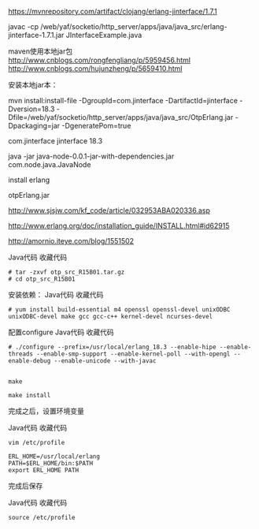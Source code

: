 
https://mvnrepository.com/artifact/clojang/erlang-jinterface/1.7.1

javac -cp /web/yaf/socketio/http_server/apps/java/java_src/erlang-jinterface-1.7.1.jar JInterfaceExample.java





maven使用本地jar包
http://www.cnblogs.com/rongfengliang/p/5959456.html
http://www.cnblogs.com/hujunzheng/p/5659410.html


安装本地jar本：

mvn install:install-file -DgroupId=com.jinterface -DartifactId=jinterface -Dversion=18.3 -Dfile=/web/yaf/socketio/http_server/apps/java/java_src/OtpErlang.jar -Dpackaging=jar -DgeneratePom=true


<dependency>
        <groupId>com.jinterface</groupId>
        <artifactId>jinterface</artifactId>
        <version>18.3</version>
    </dependency>





java -jar java-node-0.0.1-jar-with-dependencies.jar com.node.java.JavaNode 






























install erlang

otpErlang.jar



http://www.sjsjw.com/kf_code/article/032953ABA020336.asp

http://www.erlang.org/doc/installation_guide/INSTALL.html#id62915


http://amornio.iteye.com/blog/1551502


Java代码  收藏代码

    # tar -zxvf otp_src_R15B01.tar.gz
    # cd otp_src_R15B01



安装依赖：
Java代码  收藏代码

    # yum install build-essential m4 openssl openssl-devel unixODBC unixODBC-devel make gcc gcc-c++ kernel-devel ncurses-devel



配置configure
Java代码  收藏代码

    # ./configure --prefix=/usr/local/erlang_18.3 --enable-hipe --enable-threads --enable-smp-support --enable-kernel-poll --with-opengl --enable-debug --enable-unicode --with-javac


    make

    make install



完成之后，设置环境变量

Java代码  收藏代码

    vim /etc/profile

    ERL_HOME=/usr/local/erlang
    PATH=$ERL_HOME/bin:$PATH
    export ERL_HOME PATH



完成后保存

Java代码  收藏代码

    source /etc/profile































